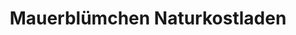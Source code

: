 ---
title: "Mauerblümchen Naturkostladen"
url: /neuendettelsau/mauerbluemchen-naturkostladen/
shop: Supermarkt
---